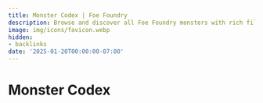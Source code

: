 ```yaml
---
title: Monster Codex | Foe Foundry
description: Browse and discover all Foe Foundry monsters with rich filtering and search capabilities. Find the perfect monster for your next D&D 5E session.
image: img/icons/favicon.webp
hidden:
- backlinks
date: '2025-01-20T00:00:00-07:00'
---
```


# Monster Codex

<monster-codex></monster-codex>

<script type="module">
import { initializeMonsterStore } from '../src/data/api.js';

// Initialize the monster store and pass it to the component
const monsterStore = initializeMonsterStore();
const codexElement = document.querySelector('monster-codex');
if (codexElement) {
    codexElement.monsterStore = monsterStore;
}
</script>